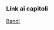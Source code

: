 ### Link ai capitoli
 [Bandi](https://github.com/simonebeltramelli/m_arcimpelago/blob/master/Bandi.md)
 
